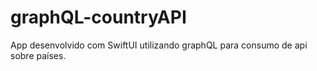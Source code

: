 # graphQL-countryAPI
App desenvolvido com SwiftUI utilizando graphQL para consumo de api sobre países.
